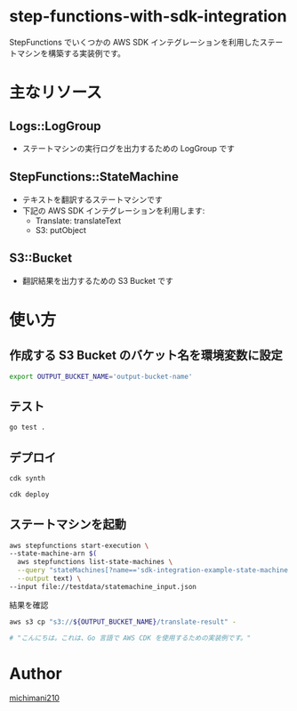 step-functions-with-sdk-integration
===

StepFunctions でいくつかの AWS SDK インテグレーションを利用したステートマシンを構築する実装例です。

# 主なリソース

## Logs::LogGroup

- ステートマシンの実行ログを出力するための LogGroup です

## StepFunctions::StateMachine

- テキストを翻訳するステートマシンです
- 下記の AWS SDK インテグレーションを利用します:
  - Translate: translateText
  - S3: putObject

## S3::Bucket

- 翻訳結果を出力するための S3 Bucket です

# 使い方

## 作成する S3 Bucket のバケット名を環境変数に設定

```bash
export OUTPUT_BUCKET_NAME='output-bucket-name'
```

## テスト

```bash
go test .
```

## デプロイ

```bash
cdk synth
```

```bash
cdk deploy
```

## ステートマシンを起動

```bash
aws stepfunctions start-execution \
--state-machine-arn $(
  aws stepfunctions list-state-machines \
  --query "stateMachines[?name=='sdk-integration-example-state-machine'].stateMachineArn" \
  --output text) \
--input file://testdata/statemachine_input.json
```

結果を確認

```bash
aws s3 cp "s3://${OUTPUT_BUCKET_NAME}/translate-result" -

# "こんにちは。これは、Go 言語で AWS CDK を使用するための実装例です。"
```

# Author

[michimani210](https://twitter.com/michimani210)